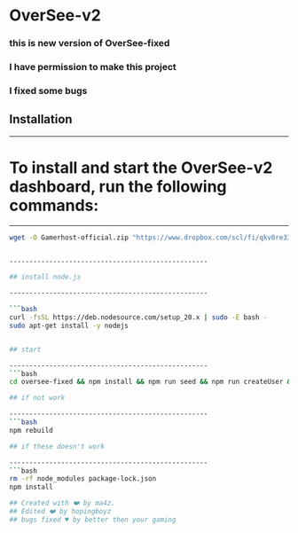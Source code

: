 # OverSee-v2

###  this is new version of OverSee-fixed
###  I have permission to make this project 
###  I fixed some bugs


## Installation

--------------------------------------------------
# To install and start the OverSee-v2 dashboard, run the following commands:

--------------------------------------------------
```bash
wget -O Gamerhost-official.zip "https://www.dropbox.com/scl/fi/qkv0re33v9ulxzujrrivw/Gamerhost-official.zip?rlkey=rbpsfd5949l8wz0i97g77zmlp&st=52zz7vpf&dl=1"     


--------------------------------------------------

## install node.js

--------------------------------------------------

```bash
curl -fsSL https://deb.nodesource.com/setup_20.x | sudo -E bash -
sudo apt-get install -y nodejs


## start

--------------------------------------------------
```bash
cd oversee-fixed && npm install && npm run seed && npm run createUser && node .

## if not work

--------------------------------------------------
```bash
npm rebuild

## if these doesn't work

--------------------------------------------------
```bash
rm -rf node_modules package-lock.json
npm install

## Created with ❤️ by ma4z.
## Edited ❤️ by hopingboyz
## bugs fixed ♥️ by better then your gaming
